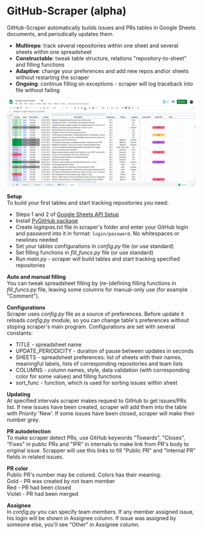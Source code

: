 # GitHub-Scraper (alpha)

GitHub-Scraper automatically builds issues and PRs tables in Google Sheets documents, and periodically updates them.
* **Multirepo**: track several repositories within one sheet and several sheets within one spreadsheet
* **Constructable**: tweak table structure, relations "repository-to-sheet" and filling functions
* **Adaptive**: change your preferences and add new repos and\or sheets without restarting the scraper
* **Ongoing**: continue filling on exceptions - scraper will log traceback into file without failing

![image](https://github.com/IlyaFaer/GitHub-Scraper/blob/master/GitHubScraperPreview.png?raw=true)

**Setup**  
To build your first tables and start tracking repositories you need:
* Steps 1 and 2 of [Google Sheets API Setup](https://developers.google.com/sheets/api/quickstart/python)
* Install [PyGitHub package](https://pygithub.readthedocs.io/en/latest/introduction.html)
* Create *loginpas.txt* file in scraper's folder and enter your GitHub login and password into it in format: `login/password`. No whitespaces or newlines needed
* Set your tables configurations in *config.py* file (or use standard)
* Set filling functions in *fill_funcs.py* file (or use standard)
* Run *main.py* - scraper will build tables and start tracking specified repositories

**Auto and manual filling**  
You can tweak spreadsheet filling by (re-)defining filling functions in *fill_funcs.py* file, leaving some columns for manual-only use (for example "Comment").

**Configurations**  
Scraper uses *config.py* file as a source of preferences. Before update it reloads *config.py* module, so you can change table's preferences without stoping scraper's main program. Configurations are set with several constants:
* TITLE - spreadsheet name
* UPDATE_PERIODICITY - duration of pause between updates in seconds
* SHEETS - spreadsheet preferences: list of sheets with their names, meaningful labels, lists of corresponding repositories and team lists
* COLUMNS - column names, style, data validation (with corresponding color for some values) and filling functions
* sort_func - function, which is used for sorting issues within sheet  

**Updating**  
At specified intervals scraper makes request to GitHub to get issues/PRs list. If new issues have been created, scraper will add them into the table with *Priority* 'New'. If some issues have been closed, scraper will make their number grey.  

**PR autodetection**  
To make scraper detect PRs, use GitHub keywords "Towards", "Closes", "Fixes" in public PRs and "IPR" in internals to make link from PR's body to original issue. Scrapper will use this links to fill "Public PR" and "Internal PR" fields in related issues.  

**PR color**  
Public PR's number may be colored. Colors has their meaning:  
Gold - PR was created by not team member  
Red - PR had been closed  
Violet - PR had been merged  

**Assignee**  
In *config.py* you can specify team members. If any member assigned issue, his login will be shown in Assignee column. If issue was assigned by someone else, you'll see "Other" in Assignee column.
